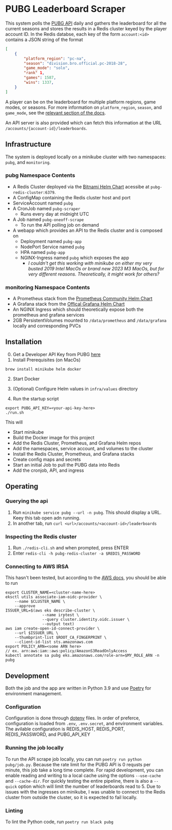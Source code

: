 # PUBG Leaderboard Scraper
This system polls the [PUBG API](https://developer.pubg.com) daily and gathers the leaderboard for all the current seasons and stores the results in a Redis cluster keyed by the player account ID. In the Redis databse, each key of the form `account:<id>` contains a JSON string of the format

```json
[
    {
        "platform_region": "pc-na",
        "season": "division.bro.official.pc-2018-28",
        "game_mode": "solo",
        "rank" 1,
        "games": 1587,
        "wins": 1337,
    }
]
```

A player can be on the leaderboard for multiple platform regions, game modes, or seasons. For more information on `platform_region`, `season`, and `game_mode`, see the [relevant section of the docs](https://documentation.pubg.com/en/making-requests.html). 

An API server is also provided which can fetch this information at the URL `/accounts/{account-id}/leaderboards`.

## Infrastructure
The system is deployed locally on a minikube cluster with two namespaces: `pubg`, and `monitoring`.

### pubg Namespace Contents
- A Redis Cluster deployed via the [Bitnami Helm Chart](https://github.com/bitnami/charts/tree/main/bitnami/redis-cluster) acessibe at `pubg-redis-cluster:6379`.
- A ConfigMap containing the Redis cluster host and port
- ServiceAccount named `pubg`
- A CronJob named `pubg-scraper`
  - Runs every day at midnight UTC
- A Job named `pubg-oneoff-scrape`
  - To run the API polling job on demand
- A webapp which provides an API to the Redis cluster and is composed on
    - Deployment named `pubg-app`
    - NodePort Service named `pubg`
    - HPA named `pubg-app`
    - NGINX-Ingress named `pubg` which exposes the app
        - _I couldn't get this working with minikube on either my very busted 2019 Intel MacOs or brand new 2023 M3 MacOs, but for very different reasons. Theoretically, it might work for others?_

### monitoring Namespace Contents
- A Prometheus stack from the [Prometheus Community Helm Chart](https://github.com/prometheus-community/helm-charts/tree/main/charts/prometheus)
- A Grafana stack from the [Offical Grafana Helm Chart](https://github.com/grafana/helm-charts/blob/main/charts/grafana)
- An NGINX Ingress which should theoretically expose both the prometheus and grafana services
- 2GB PersistentVolumes mounted to `/data/prometheus` and `/data/grafana` locally and corresponding PVCs

## Installation
0. Get a Developer API Key from PUBG [here](https://documentation.pubg.com/en/api-keys.html)
1. Install Prerequisites (on MacOs)
```
brew install minikube helm docker
```

2. Start Docker

3. (Optional) Configure Helm values in `infra/values` directory

4. Run the startup script
```
export PUBG_API_KEY=<your-api-key-here>
./run.sh
```
This will
- Start minikube
- Build the Docker image for this project
- Add the Redis Cluster, Prometheus, and Grafana Helm repos
- Add the namespaces, service account, and volumes to the cluster
- Install the Redis Cluster, Prometheus, and Grafana stacks
- Create config maps and secrets
- Start an initial Job to pull the PUBG data into Redis
- Add the cronjob, API, and ingress

## Operating

### Querying the api
1. Run `minikube service pubg --url -n pubg`. This should display a URL. Keey this tab open adn running.
2. In another tab, run `curl <url>/accounts/<account-id>/leaderboards`

### Inspecting the Redis cluster
1. Run `./redis-cli.sh` and when prompted, press ENTER
2. Enter `redis-cli -h pubg-redis-cluster -a $REDIS_PASSWORD`

### Connecting to AWS IRSA
This hasn't been tested, but according to the [AWS docs](https://aws.amazon.com/blogs/opensource/introducing-fine-grained-iam-roles-service-accounts/), you should be able to run
```
export CLUSTER_NAME=<cluster-name-here>
eksctl utils associate-iam-oidc-provider \
    --name $CLUSTER_NAME \
    --approve
ISSUER_URL=$(aws eks describe-cluster \
                --name irptest \
                --query cluster.identity.oidc.issuer \
                --output text)
aws iam create-open-id-connect-provider \
    --url $ISSUER_URL \
    --thumbprint-list $ROOT_CA_FINGERPRINT \
    --client-id-list sts.amazonaws.com
export POLICY_ARN=<some ARN here>
// ex. arn:aws:iam::aws:policy/AmazonS3ReadOnlyAccess
kubectl annotate sa pubg eks.amazonaws.com/role-arn=$MY_ROLE_ARN -n pubg
```

## Development
Both the job and the app are written in Python 3.9 and use [Poetry](https://python-poetry.org) for environment management.

### Configuration
Configuration is done through [dotenv](https://github.com/theskumar/python-dotenv) files. In order of preferce, configuration is loaded from `.env`, `.env.secret`, and environment variables. The avilable configuration is REDIS_HOST, REDIS_PORT, REDIS_PASSWORD, and PUBG_API_KEY

### Running the job locally
To run the API scrape job locally, you can run
`poetry run python pubg/job.py`. Because the rate limit for the PUBG API is 0 requsts per minute, this job take a long time complete. For rapid development, you can enable reading and writing to a local cache using the options `--use-cache` and `--cache-dir`. For quickly testing the entire pipeline, there is also a `--quick` option which will limit the number of leaderboards read to 5.
Due to issues with the ingresses on minikube, I was unable to connect to the Redis cluster from outside the cluster, so it is expected to fail locally.

### Linting
To lint the Python code, run `poetry run black pubg`